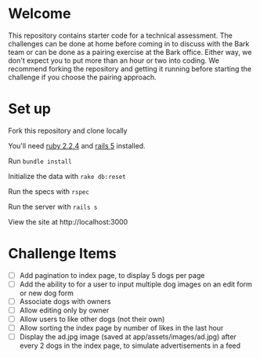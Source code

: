 # Welcome

This repository contains starter code for a technical assessment. The challenges can be done at home before coming in to discuss with the Bark team or can be done as a pairing exercise at the Bark office. Either way, we don't expect you to put more than an hour or two into coding. We recommend forking the repository and getting it running before starting the challenge if you choose the pairing approach.

# Set up

Fork this repository and clone locally

You'll need [ruby 2.2.4](https://rvm.io/rvm/install) and [rails 5](http://guides.rubyonrails.org/getting_started.html#installing-rails) installed.

Run `bundle install`

Initialize the data with `rake db:reset`

Run the specs with `rspec`

Run the server with `rails s`

View the site at http://localhost:3000

# Challenge Items

- [ ] Add pagination to index page, to display 5 dogs per page
- [ ] Add the ability to for a user to input multiple dog images on an edit form or new dog form
- [ ] Associate dogs with owners
- [ ] Allow editing only by owner
- [ ] Allow users to like other dogs (not their own)
- [ ] Allow sorting the index page by number of likes in the last hour
- [ ] Display the ad.jpg image (saved at app/assets/images/ad.jpg) after every 2 dogs in the index page, to simulate advertisements in a feed
